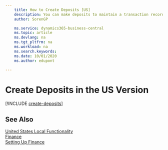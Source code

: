 ```yaml
---
    title: How to Create Deposits [US]
    description: You can make deposits to maintain a transaction record that contains information that can be applied to outstanding invoices and credit memos in the US version.
    author: SorenGP

    ms.service: dynamics365-business-central
    ms.topic: article
    ms.devlang: na
    ms.tgt_pltfrm: na
    ms.workload: na
    ms.search.keywords:
    ms.date: 10/01/2020
    ms.author: edupont

---
```

# Create Deposits in the US Version

[!INCLUDE [create-deposits](../includes/CAMXUS/create-deposits.md)]

## See Also

[United States Local Functionality](united-states-local-functionality.md)  
[Finance](../../finance.md)  
[Setting Up Finance](../../finance.md)  
